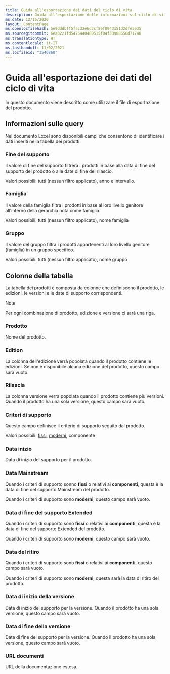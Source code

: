 ```yaml
---
title: Guida all'esportazione dei dati del ciclo di vita
description: Guida all'esportazione delle informazioni sul ciclo di vita del prodotto
ms.date: 12/16/2020
layout: ContentPage
ms.openlocfilehash: 5e9dddbff5fac32e6d3cf8ef0943151d2dfe5e35
ms.sourcegitcommit: 6ea3221fd5475440480515f04f33988656d71748
ms.translationtype: HT
ms.contentlocale: it-IT
ms.lasthandoff: 11/02/2021
ms.locfileid: "3546860"
---
```

# <a name="lifecycle-data-export-guidance"></a>Guida all'esportazione dei dati del ciclo di vita
In questo documento viene descritto come utilizzare il file di esportazione del prodotto.

## <a name="query-information"></a>Informazioni sulle query
Nel documento Excel sono disponibili campi che consentono di identificare i dati inseriti nella tabella dei prodotti.

### <a name="end-of-support"></a>Fine del supporto
Il valore di fine del supporto filtrerà i prodotti in base alla data di fine del supporto del prodotto o alle date di fine del rilascio.

Valori possibili: tutti (nessun filtro applicato), anno e intervallo.

### <a name="family"></a>Famiglia
Il valore della famiglia filtra i prodotti in base al loro livello genitore all'interno della gerarchia nota come famiglia.

Valori possibili: tutti (nessun filtro applicato), nome famiglia

### <a name="group"></a>Gruppo
Il valore del gruppo filtra i prodotti appartenenti al loro livello genitore (famiglia) in un gruppo specifico.

Valori possibili: tutti (nessun filtro applicato), nome gruppo

## <a name="table-columns"></a>Colonne della tabella
La tabella dei prodotti è composta da colonne che definiscono il prodotto, le edizioni, le versioni e le date di supporto corrispondenti.

> [!NOTE]
> Per ogni combinazione di prodotto, edizione e versione ci sarà una riga.

### <a name="product"></a>Prodotto
Nome del prodotto.

### <a name="edition"></a>Edition
La colonna dell'edizione verrà popolata quando il prodotto contiene le edizioni. Se non è disponibile alcuna edizione del prodotto, questo campo sarà vuoto.

### <a name="release"></a>Rilascia
La colonna versione verrà popolata quando il prodotto contiene più versioni.
Quando il prodotto ha una sola versione, questo campo sarà vuoto.

### <a name="support-policy"></a>Criteri di supporto
Questo campo definisce il criterio di supporto seguito dal prodotto.

Valori possibili: [fissi](/lifecycle/policies/fixed), [moderni](/lifecycle/policies/modern), componente

### <a name="start-date"></a>Data inizio
Data di inizio del supporto per il prodotto.

### <a name="mainstream-date"></a>Data Mainstream
Quando i criteri di supporto sonno **fissi** o relativi ai **componenti**, questa è la data di fine del supporto Mainstream del prodotto.
  
Quando i criteri di supporto sono **moderni**, questo campo sarà vuoto.

### <a name="extended-end-date"></a>Data di fine del supporto Extended
Quando i criteri di supporto sono **fissi** o relativi ai **componenti**, questa è la data di fine del supporto Extended del prodotto.

Quando i criteri di supporto sono **moderni**, questo campo sarà vuoto.

### <a name="retirement-date"></a>Data del ritiro
Quando i criteri di supporto sono **fissi** o relativi ai **componenti**, questo campo sarà vuoto.

Quando i criteri di supporto sono **moderni**, questa sarà la data di ritiro del prodotto.

### <a name="release-start-date"></a>Data di inizio della versione
Data di inizio del supporto per la versione. Quando il prodotto ha una sola versione, questo campo sarà vuoto.
 
### <a name="release-end-date"></a>Data di fine della versione
Data di fine del supporto per la versione.
Quando il prodotto ha una sola versione, questo campo sarà vuoto.

### <a name="docs-url"></a>URL documenti
URL della documentazione estesa.
